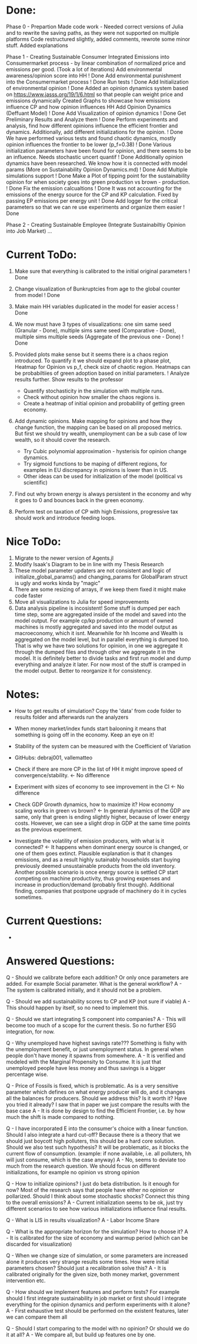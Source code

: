 # Done:

Phase 0 - Prepartion
Made code work - Needed correct versions of Julia and to rewrite the saving paths, as they were not supported on multiple platforms
Code restructured slightly, added comments, rewrote some minor stuff. Added explanations

Phase 1 - Creating Sustainable Consumer
Integrated Emissions into Consumermarket process - by linear combination of normalized price and emissions per good. (Took a lot of iterations)
    Add environmental awareness/opinion score into HH               ! Done
    Add environmental punishment into the Consumermarket process    ! Done
    Run tests                                                       ! Done
    Add Initialization of environmental opinion                     ! Done
Added an opinion dynamics system based on https://www.jasss.org/19/1/6.html so that people can weight price and emissions dynamically
Created Graphs to showcase how emissions influence CP and how opinion influences HH
    Add Opinion Dynamics (Deffuant Model)                           ! Done
    Add Visualization of opinion dynamics                           ! Done
    Get Preliminary Results and Analyze them                        ! Done
Perform experiments and analysis, find how different opinions influence the efficient frontier and dynamics. Additionally, add different initializations for the opinion.       ! Done
    We have performed various tests and found chaotic dynamics, mostly opinion influences the frontier to be lower (p_f=0.38)                       ! Done
    Various initialization parameters have been found for opinion, and there seems to be an influence. Needs stochastic uncert quantif              ! Done
    Additionally opinion dynamics have been researched. We know how it is connected with model params (More on Sustainability Opinion Dynamics.md)  ! Done
    Add Multiple simulations support                                                                                                                ! Done
    Make a Plot of tipping point for the sustainability opinion for when society goes into green production vs brown - production.                  ! Done
Fix the emission calcualtions                                       ! Done
    It was not accounting for the emissions of the energy source for the CP and KP calculation. Fixed by passing EP emissions per energy unit       ! Done
    Add logger for the critical parameters so that we can re use experiments and organize them easier                                               ! Done


Phase 2 - Creating Sustainable Employee (Integrate Sustainabiltiy Opinion into Job Market)
...



# Current ToDo:
1) Make sure that everything is calibrated to the initial original parameters           ! Done
2) Change visualization of Bunkruptcies from age to the global counter from model       ! Done
3) Make main HH variables duplicated in the model for easier access                     ! Done

4) We now must have 3 types of visualizations: one sim same seed (Granular - Done), multiple sims same seed (Comparative - Done), multiple sims multiple seeds (Aggregate of the previous one - Done)                                                  ! Done
5) Provided plots make sense but it seems there is a chaos region introduced. To quantify it we should expand plot to a phase plot, Heatmap for Opinion vs p_f, check size of chaotic region. Heatmaps can be probabiltiies of green adoption based on initial parameters.      ! Analyze results further. Show results to the professor
	- Quantify stochasticity in the simulation with multiple runs.
	- Check without opinion how smaller the chaos regions is.
    - Create a heatmap of initial opinion and probability of getting green economy.

6) Add dynamic opinions. Make mapping for opinions and how they change function, the mapping can be based on all proposed metrics. But first we should try wealth, unemployment can be a sub case of low wealth, so it should cover the research.
	- Try Cubic polynomial approximation - hysterisis for opinion change dynamics.
	- Try sigmoid functions to be maping of different regions, for examples in EU discrepancy in opinions is lower than in US.
	- Other ideas can be used for initialization of the model (political vs scientific)

7) Find out why brown energy is always persistent in the economy and why it goes to 0 and bounces back in the green economy. 
8) Perform test on taxation of CP with high Emissions, progressive tax should work and introduce feeding loops.
    


# Nice ToDo:
1) Migrate to the newer version of Agents.jl
2) Modify Isaak's Diagram to be in line with my Thesis Research
3) These model parameter updaters are not consistent and logic of initialize_global_params() and changing_params for GlobalParam struct is ugly and works kinda by "magic"
4) There are some resizing of arrays, if we keep them fixed it might make code faster
5) Move all visualizations to Julia for speed improvements
6) Data analysis pipeline is incosistent! Some stuff is dumped per each time step, some are aggregated inside of the model and saved into the model output. For example cp/kp production or amount of owned machines is mostly aggregated and saved into the model output as macroeconomy, which it isnt. Meanwhile for hh Income and Wealth is aggregated on the model level, but in parallel everything is dumped too. That is why we have two solutions for opinion, in one we aggregate it through the dumped files and through other we aggregate it in the model. It is definitely better to divide tasks and first run model and dump everything and analyze it later. For now most of the stuff is cramped in the model output. Better to reorganize it for consistency.



# Notes:
- How to get results of simulation? Copy the 'data' from code folder to results folder and afterwards run the analyzers
- When money market/index funds start balooning it means that something is going off in the economy. Keep an eye on it!
- Stability of the system can be measured with the Coefficient of Variation
- GitHubs: debraj001, vallematteo

- Check if there are more CP in the list of HH it might improve speed of convergence/stability.     <- No difference
- Experiment with sizes of economy to see improvement in the CI                                     <- No difference
- Check GDP Growth dynamics, how to maximize it? How economy scaling works in green vs brown?       <- In general dynamics of the GDP are same, only that green is ending slightly higher, because of lower energy costs. However, we can see a slight drop in GDP at the same time points as the previous experiment.
- Investigate the volatility of emission producers, with what is it connected?                      <- It happens when dominant energy source is changed, or one of them goes extinct. Plausible explanation is that it changes emissions, and as a result highly sutainably households start buying previously deemed unsustainable products from the old inventory. Another possible scenario is once energy source is settled CP start competing on machine productivity, thus growing expenses and increase in production/demand (probably first though). Additional finding, companies that postpone upgrade of machinery do it in cycles sometimes.



# Current Questions:
-



# Answered Questions:
Q - Should we calibrate before each addition? Or only once parameters are added. For example Social parameter. What is the general workflow?
A - The system is calibrated initially, and it should not be a problem.

Q - Should we add sustainability scores to CP and KP (not sure if viable)
A - This should happen by itself, so no need to implement this. 

Q - Should we start integrating S component into companies?
A - This will become too much of a scope for the current thesis. So no further ESG integration, for now.

Q - Why unemployed have highest savings rate??? Something is fishy with the unemployment benefit, or just unemployment status. In general when people don't have money it spawns from somewhere.
A - It is verified and modeled with the Marginal Propensity to Consume. It is just that unemployed people have less money and thus savings is a bigger percentage wise. 

Q - Price of Fossils is fixed, which is problematic. As is a very sensitive parameter which defines on what energy producer will do, and it changes all the balances for producers. Should we address this? Is it worth it? Have you tried it already? I saw that in paper we just compare the results with the base case
A - It is done by design to find the Efficient Frontier, i.e. by how much the shift is made compared to nothing.

Q - I have incorporated E into the consumer's choice with a linear function. Should I also integrate a hard cut-off? Because there is a theory that we should just boycott high polluters, this should be a hard core solution. Should we also test such hypothesis? It will be problematic, as it blocks the current flow of consumption. (example: if none available, i.e. all polluters, hh will just consume, which is the case anyway)
A - No, seems to deviate too much from the research question. We should focus on different initializations, for example no opinion vs strong opinion

Q - How to initialize opinions? I just do beta distribution. Is it enough for now? Most of the research says that people have either no opinion or pollarized. Should I think about some stochastic shocks? Connect this thing to the overall emissions?
A - Current initialization seems to be ok, just try different scenarios to see how various initializations influence final results.

Q - What is LIS in results visualization?
A - Labor Income Share

Q - What is the appropriate horizon for the simulation? How to choose it?
A - It is calibrated for the size of economy and warmup period (which can be discarded for visualization)

Q - When we change size of simulation, or some parameters are increased alone it produces very strange results some times. How were initial parameters chosen? Should just a recalibration solve this?
A - It is calibrated originally for the given size, both money market, government intervention etc.

Q - How should we implement features and perform tests? For example should I first integrate sustainability in job market or first should I integrate everything for the opinion dynamics and perform experiments with it alone?
A - First exhaustive test should be performed on the existent features, later we can compare them all

Q - Should I start comparing to the model with no opinion? Or should we do it at all?
A - We compare all, but build up features one by one.